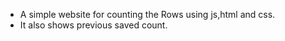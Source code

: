 - A simple website for counting the Rows using js,html and css.
- It also shows previous saved count.
